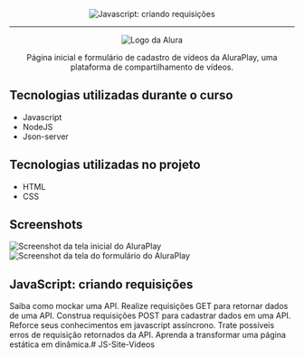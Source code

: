<p align="center"> <img src="https://imgur.com/J3hD21O.png" alt="Javascript: criando requisições"> </p>

<hr>

<p align="center"> <img src="https://github.com/MonicaHillman/aluraplay-requisicoes/blob/main/img/logo.png" alt="Logo da Alura"> </p>
<p align="center">Página inicial e formulário de cadastro de vídeos da AluraPlay, uma plataforma de compartilhamento de vídeos.</p>

## Tecnologias utilizadas durante o curso
* Javascript
* NodeJS
* Json-server

## Tecnologias utilizadas no projeto
* HTML
* CSS

## Screenshots
![Screenshot da tela inicial do AluraPlay](https://imgur.com/aymxEsh.png)
![Screenshot da tela do formulário do AluraPlay](https://imgur.com/ShNADf2.png)


## JavaScript: criando requisições
Saiba como mockar uma API.
Realize requisições GET para retornar dados de uma API.
Construa requisições POST para cadastrar dados em uma API.
Reforce seus conhecimentos em javascript assíncrono.
Trate possíveis erros de requisição retornados da API.
Aprenda a transformar uma página estática em dinâmica.# JS-Site-Videos
